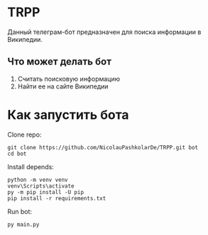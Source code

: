 # TRPP 

Данный телеграм-бот предназначен для поиска информации в Википедии. 

## Что может делать бот

1. Считать поисковую информацию
2. Найти ее на сайте Википедии


# Как запустить бота
Clone repo:

```
git clone https://github.com/NicolauPashkolarDe/TRPP.git bot
cd bot
```
Install depends:

```
python -m venv venv
venv\Scripts\activate
py -m pip install -U pip
pip install -r requirements.txt
```
Run bot:
```
py main.py
```
